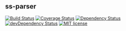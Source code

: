 ## ss-parser

[![Build Status](https://travis-ci.org/sikuli/ss-parser.svg?branch=master)](http://travis-ci.org/sikuli/ss-parser) [![Coverage Status](https://coveralls.io/repos/github/sikuli/ss-parser/badge.svg?branch=master)](https://coveralls.io/github/sikuli/ss-parser?branch=master) [![Dependency Status](https://david-dm.org/sikuli/ss-parser.svg)](https://david-dm.org/sikuli/ss-parser) [![devDependency Status](https://david-dm.org/sikuli/ss-parser/dev-status.svg)](https://david-dm.org/sikuli/ss-parser#info=devDependencies) [![MIT license](http://img.shields.io/badge/license-MIT-blue.svg)](./LICENSE.txt)

